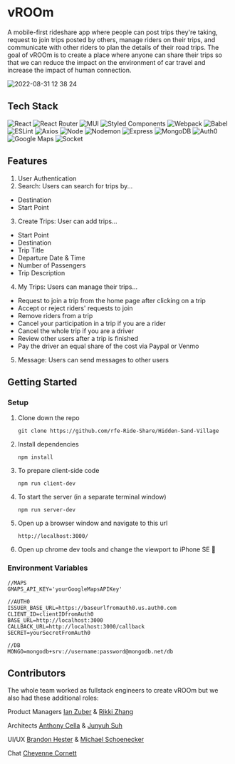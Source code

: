 # vROOm

A mobile-first rideshare app where people can post trips they're taking, request to join trips posted by others, manage riders on their trips, and communicate with other riders to plan the details of their road trips. The goal of vROOm is to create a place where anyone can share their trips so that we can reduce the impact on the environment of car travel and increase the impact of human connection.


![2022-08-31 12 38 24](https://user-images.githubusercontent.com/98896929/187733739-ca6379a4-d421-4107-bcaa-716308c6d06f.gif)

## Tech Stack
![React](https://img.shields.io/badge/react-%2320232a.svg?style=for-the-badge&logo=react&logoColor=%2361DAFB)
![React Router](https://img.shields.io/badge/React_Router-CA4245?style=for-the-badge&logo=react-router&logoColor=white)
![MUI](https://img.shields.io/badge/MUI-%230081CB.svg?style=for-the-badge&logo=mui&logoColor=white)
![Styled Components](https://img.shields.io/badge/styled--components-DB7093?style=for-the-badge&logo=styled-components&logoColor=white)
![Webpack](https://img.shields.io/badge/webpack-%238DD6F9.svg?style=for-the-badge&logo=webpack&logoColor=black)
![Babel](https://img.shields.io/badge/ESLint-4B32C3?style=for-the-badge&logo=eslint&logoColor=white)
![ESLint](https://img.shields.io/badge/Babel-F9DC3e?style=for-the-badge&logo=babel&logoColor=black)
![Axios](https://img.shields.io/badge/-Axios-671ddf?logo=axios&logoColor=black&style=for-the-badge)
![Node](https://img.shields.io/badge/-Node-9ACD32?logo=node.js&logoColor=white&style=for-the-badge)
![Nodemon](https://img.shields.io/badge/-Nodemon-76D04B?logo=nodemon&logoColor=white&style=for-the-badge)
![Express](https://img.shields.io/badge/express-%23404d59.svg?style=for-the-badge&logo=express&logoColor=%2361DAFB)
![MongoDB](https://img.shields.io/badge/MongoDB-%234ea94b.svg?style=for-the-badge&logo=mongodb&logoColor=white)
![Auth0](https://img.shields.io/badge/-Auth0-c9cace?logo=auth0&logoColor=black&style=for-the-badge)
![Google Maps](https://img.shields.io/badge/Google_Maps-D14836?style=for-the-badge&logo=googlemaps&logoColor=white)
![Socket](https://img.shields.io/badge/socket.io-25c2a0?style=for-the-badge&logo=socket.io&logoColor=black)

## Features


1. User Authentication
2. Search: Users can search for trips by...

- Destination
- Start Point


3. Create Trips: User can add trips...

- Start Point
- Destination
- Trip Title
- Departure Date & Time
- Number of Passengers
- Trip Description

4. My Trips: Users can manage their trips...

- Request to join a trip from the home page after clicking on a trip
- Accept or reject riders' requests to join
- Remove riders from a trip
- Cancel your participation in a trip if you are a rider
- Cancel the whole trip if you are a driver
- Review other users after a trip is finished
- Pay the driver an equal share of the cost via Paypal or Venmo

5. Message: Users can send messages to other users

## Getting Started
### Setup

1. Clone down the repo
   ```
   git clone https://github.com/rfe-Ride-Share/Hidden-Sand-Village
   ```
2. Install dependencies
   ```
   npm install
   ```
3. To prepare client-side code
   ```
   npm run client-dev
   ```
4. To start the server (in a separate terminal window)
   ```
   npm run server-dev
   ```
5. Open up a browser window and navigate to this url
   ```
   http://localhost:3000/
   ```
6. Open up chrome dev tools and change the viewport to iPhone SE 📱

### Environment Variables
```
//MAPS
GMAPS_API_KEY='yourGoogleMapsAPIKey'

//AUTH0
ISSUER_BASE_URL=https://baseurlfromauth0.us.auth0.com
CLIENT_ID=clientIDfromAuth0
BASE_URL=http://localhost:3000
CALLBACK_URL=http://localhost:3000/callback
SECRET=yourSecretFromAuth0

//DB
MONGO=mongodb+srv://username:password@mongodb.net/db
```


## Contributors

The whole team worked as fullstack engineers to create vROOm but we also had these additional roles:

Product Managers
[Ian Zuber](https://github.com/ianzuber221) & [Rikki Zhang](https://github.com/llz08)

Architects
[Anthony Cella](https://github.com/anthonycella) & [Junyuh Suh](https://github.com/galopyz)

UI/UX
[Brandon Hester](https://github.com/brandon-hester) & [Michael Schoenecker](https://github.com/noginger13)

Chat
[Cheyenne Cornett](https://github.com/Cheyennecornett)


